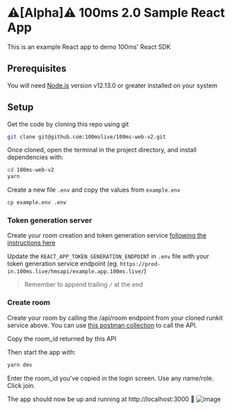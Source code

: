 # ⚠️[Alpha]⚠️ 100ms 2.0 Sample React App

This is an example React app to demo 100ms' React SDK

## Prerequisites

You will need [Node.js](https://nodejs.org) version v12.13.0 or greater installed on your system

## Setup

Get the code by cloning this repo using git

```bash
git clone git@github.com:100mslive/100ms-web-v2.git
```

Once cloned, open the terminal in the project directory, and install dependencies with:

```bash
cd 100ms-web-v2
yarn
```

Create a new file `.env` and copy the values from `example.env`

```bash
cp example.env .env
```

### Token generation server

Create your room creation and token generation service [following the instructions here](https://100ms.gitbook.io/100ms-v2/server-side/100ms-quickstart-app-server)

Update the `REACT_APP_TOKEN_GENERATION_ENDPOINT` in `.env` file with your token generation service endpoint (eg. `https://prod-in.100ms.live/hmsapi/example.app.100ms.live/`) 

>Remember to append trailing `/` at the end

### Create room

Create your room by calling the /api/room endpoint from your cloned runkit service above. You can use [this postman collection](https://www.getpostman.com/collections/0167b3cdf91cddf9642c) to call the API.

Copy the room_id returned by this API

Then start the app with:

```bash
yarn dev
```

Enter the room_id you've copied in the login screen. Use any name/role. Click join.

The app should now be up and running at http://localhost:3000 🚀
![image](https://user-images.githubusercontent.com/5078656/119534649-c60da000-bda4-11eb-9847-f283e2daa06f.png)

